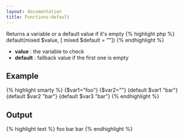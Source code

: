```yaml
---
layout: documentation
title: Functions:default
---
```


Returns a variable or a default value if it's empty
{% highlight php %}
default(mixed $value, [ mixed $default = ""])
{% endhighlight %}

* **value** : the variable to check
* **default** : fallback value if the first one is empty

## Example
{% highlight smarty %}
{$var1="foo"}
{$var2=""}
{default $var1 "bar"}
{default $var2 "bar"}
{default $var3 "bar"}
{% endhighlight %}

## Output
{% highlight text %}
foo
bar
bar
{% endhighlight %}